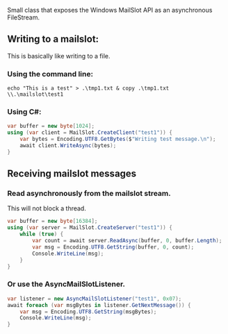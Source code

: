 Small class that exposes the Windows MailSlot API as an asynchronous FileStream.

## Writing to a mailslot:
This is basically like writing to a file.
### Using the command line:
```cli
echo "This is a test" > .\tmp1.txt & copy .\tmp1.txt \\.\mailslot\test1
```
### Using C#:
```csharp
var buffer = new byte[1024];
using (var client = MailSlot.CreateClient("test1")) {
    var bytes = Encoding.UTF8.GetBytes($"Writing test message.\n");
    await client.WriteAsync(bytes);
}

```

## Receiving mailslot messages
### Read asynchronously from the mailslot stream.
This will not block a thread.
```csharp
var buffer = new byte[16384];
using (var server = MailSlot.CreateServer("test1")) {
    while (true) {
        var count = await server.ReadAsync(buffer, 0, buffer.Length);
        var msg = Encoding.UTF8.GetString(buffer, 0, count);
        Console.WriteLine(msg);
    }
}
```
### Or use the AsyncMailSlotListener.
```csharp
var listener = new AsyncMailSlotListener("test1", 0x07);
await foreach (var msgBytes in listener.GetNextMessage()) {
    var msg = Encoding.UTF8.GetString(msgBytes);
    Console.WriteLine(msg);
}
```
